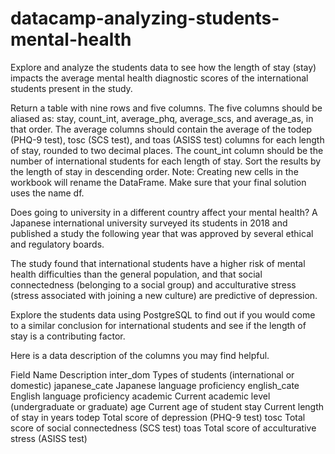 # datacamp-analyzing-students-mental-health

Explore and analyze the students data to see how the length of stay (stay) impacts the average mental health diagnostic scores of the international students present in the study.

Return a table with nine rows and five columns.
The five columns should be aliased as: stay, count_int, average_phq, average_scs, and average_as, in that order.
The average columns should contain the average of the todep (PHQ-9 test), tosc (SCS test), and toas (ASISS test) columns for each length of stay, rounded to two decimal places.
The count_int column should be the number of international students for each length of stay.
Sort the results by the length of stay in descending order.
Note: Creating new cells in the workbook will rename the DataFrame. Make sure that your final solution uses the name df.

Does going to university in a different country affect your mental health? A Japanese international university surveyed its students in 2018 and published a study the following year that was approved by several ethical and regulatory boards.

The study found that international students have a higher risk of mental health difficulties than the general population, and that social connectedness (belonging to a social group) and acculturative stress (stress associated with joining a new culture) are predictive of depression.

Explore the students data using PostgreSQL to find out if you would come to a similar conclusion for international students and see if the length of stay is a contributing factor.

Here is a data description of the columns you may find helpful.

Field Name	Description
inter_dom	Types of students (international or domestic)
japanese_cate	Japanese language proficiency
english_cate	English language proficiency
academic	Current academic level (undergraduate or graduate)
age	Current age of student
stay	Current length of stay in years
todep	Total score of depression (PHQ-9 test)
tosc	Total score of social connectedness (SCS test)
toas	Total score of acculturative stress (ASISS test)
